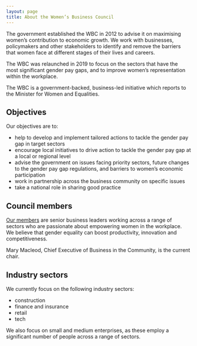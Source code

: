 ```yaml
---
layout: page
title: About the Women’s Business Council
---
```


The government established the WBC in 2012 to advise it on maximising women’s contribution to economic growth. We work with businesses, policymakers and other stakeholders to identify and remove the barriers that women face at different stages of their lives and careers.

The WBC was relaunched in 2019 to focus on the sectors that have the most significant gender pay gaps, and to improve women’s representation within the workplace.

The WBC is a government-backed, business-led initiative which reports to the Minister for Women and Equalities.
 
## Objectives

Our objectives are to:

* help to develop and implement tailored actions to tackle the gender pay gap in target sectors
* encourage local initiatives to drive action to tackle the gender pay gap at a local or regional level
* advise the government on issues facing priority sectors, future changes to the gender pay gap regulations, and barriers to women’s economic participation
* work in partnership across the business community on specific issues
* take a national role in sharing good practice

## Council members

[Our members](/members/) are senior business leaders working across a range of sectors who are passionate about empowering women in the workplace. We believe that gender equality can boost productivity, innovation and competitiveness.

Mary Macleod, Chief Executive of Business in the Community, is the current chair.

## Industry sectors

We currently focus on the following industry sectors:

* construction
* finance and insurance
* retail
* tech

We also focus on small and medium enterprises, as these employ a significant number of people across a range of sectors.

